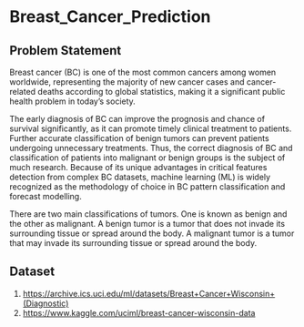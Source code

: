 # Breast_Cancer_Prediction

## Problem Statement

Breast cancer (BC) is one of the most common cancers among women worldwide, representing the majority of new cancer cases and cancer-related deaths according to global statistics, making it a significant public health problem in today’s society.

The early diagnosis of BC can improve the prognosis and chance of survival significantly, as it can promote timely clinical treatment to patients. Further accurate classification of benign tumors can prevent patients undergoing unnecessary treatments. Thus, the correct diagnosis of BC and classification of patients into malignant or benign groups is the subject of much research. Because of its unique advantages in critical features detection from complex BC datasets, machine learning (ML) is widely recognized as the methodology of choice in BC pattern classification and forecast modelling.

There are two main classifications of tumors. One is known as benign and the other as malignant. A benign tumor is a tumor that does not invade its surrounding tissue or spread around the body. A malignant tumor is a tumor that may invade its surrounding tissue or spread around the body.

## Dataset

1. https://archive.ics.uci.edu/ml/datasets/Breast+Cancer+Wisconsin+(Diagnostic)
2. https://www.kaggle.com/uciml/breast-cancer-wisconsin-data
